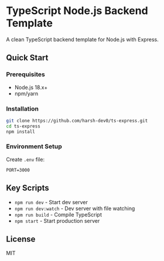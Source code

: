 # TypeScript Node.js Backend Template

A clean TypeScript backend template for Node.js with Express.

## Quick Start

### Prerequisites

- Node.js 18.x+
- npm/yarn

### Installation

```bash
git clone https://github.com/harsh-dev0/ts-express.git
cd ts-express
npm install
```

### Environment Setup

Create `.env` file:

```
PORT=3000
```

## Key Scripts

- `npm run dev` - Start dev server
- `npm run dev:watch` - Dev server with file watching
- `npm run build` - Compile TypeScript
- `npm start` - Start production server

## License

MIT

```

```
